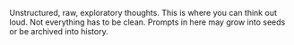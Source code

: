 Unstructured, raw, exploratory thoughts.
This is where you can think out loud. Not everything has to be clean.
Prompts in here may grow into seeds or be archived into history.
